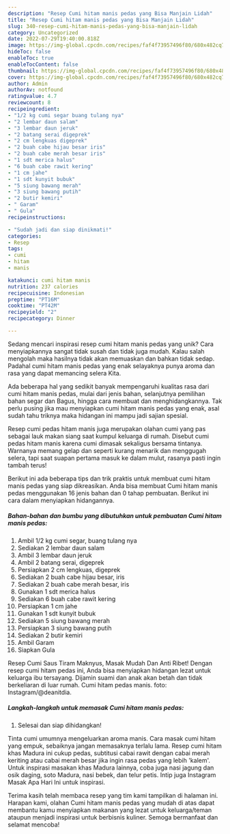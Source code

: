```yaml
---
description: "Resep Cumi hitam manis pedas yang Bisa Manjain Lidah"
title: "Resep Cumi hitam manis pedas yang Bisa Manjain Lidah"
slug: 340-resep-cumi-hitam-manis-pedas-yang-bisa-manjain-lidah
category: Uncategorized
date: 2022-07-29T19:40:00.818Z
image: https://img-global.cpcdn.com/recipes/faf4f73957496f80/680x482cq70/cumi-hitam-manis-pedas-foto-resep-utama.jpg
hideToc: false
enableToc: true
enableTocContent: false
thumbnail: https://img-global.cpcdn.com/recipes/faf4f73957496f80/680x482cq70/cumi-hitam-manis-pedas-foto-resep-utama.jpg
cover: https://img-global.cpcdn.com/recipes/faf4f73957496f80/680x482cq70/cumi-hitam-manis-pedas-foto-resep-utama.jpg
author: Admin
authorAv: notfound
ratingvalue: 4.7
reviewcount: 8
recipeingredient:
- "1/2 kg cumi segar buang tulang nya"
- "2 lembar daun salam"
- "3 lembar daun jeruk"
- "2 batang serai digeprek"
- "2 cm lengkuas digeprek"
- "2 buah cabe hijau besar iris"
- "2 buah cabe merah besar iris"
- "1 sdt merica halus"
- "6 buah cabe rawit kering"
- "1 cm jahe"
- "1 sdt kunyit bubuk"
- "5 siung bawang merah"
- "3 siung bawang putih"
- "2 butir kemiri"
- " Garam"
- " Gula"
recipeinstructions:

- "Sudah jadi dan siap dinikmati!"
categories:
- Resep
tags:
- cumi
- hitam
- manis

katakunci: cumi hitam manis 
nutrition: 237 calories
recipecuisine: Indonesian
preptime: "PT16M"
cooktime: "PT42M"
recipeyield: "2"
recipecategory: Dinner

---
```





Sedang mencari inspirasi resep cumi hitam manis pedas yang unik? Cara menyiapkannya sangat tidak susah dan tidak juga mudah. Kalau salah mengolah maka hasilnya tidak akan memuaskan dan bahkan tidak sedap. Padahal cumi hitam manis pedas yang enak selayaknya punya aroma dan rasa yang dapat memancing selera Kita.





Ada beberapa hal yang sedikit banyak mempengaruhi kualitas rasa dari cumi hitam manis pedas, mulai dari jenis bahan, selanjutnya pemilihan bahan segar dan Bagus, hingga cara membuat dan menghidangkannya. Tak perlu pusing jika mau menyiapkan cumi hitam manis pedas yang enak,      asal sudah tahu triknya maka hidangan ini mampu jadi sajian spesial.














Resep cumi pedas hitam manis juga merupakan olahan cumi yang pas sebagai lauk makan siang saat kumpul keluarga di rumah. Disebut cumi pedas hitam manis karena cumi dimasak sekaligus bersama tintanya. Warnanya memang gelap dan seperti kurang menarik dan menggugah selera, tapi saat suapan pertama masuk ke dalam mulut, rasanya pasti ingin tambah terus!






Berikut ini ada beberapa tips dan trik praktis untuk membuat cumi hitam manis pedas yang siap dikreasikan. Anda bisa membuat Cumi hitam manis pedas menggunakan 16 jenis bahan dan 0 tahap pembuatan. Berikut ini cara dalam menyiapkan hidangannya.

<!--inarticleads1-->

##### Bahan-bahan dan bumbu yang dibutuhkan untuk pembuatan Cumi hitam manis pedas:

1. Ambil 1/2 kg cumi segar, buang tulang nya
1. Sediakan 2 lembar daun salam
1. Ambil 3 lembar daun jeruk
1. Ambil 2 batang serai, digeprek
1. Persiapkan 2 cm lengkuas, digeprek
1. Sediakan 2 buah cabe hijau besar, iris
1. Sediakan 2 buah cabe merah besar, iris
1. Gunakan 1 sdt merica halus
1. Sediakan 6 buah cabe rawit kering
1. Persiapkan 1 cm jahe
1. Gunakan 1 sdt kunyit bubuk
1. Sediakan 5 siung bawang merah
1. Persiapkan 3 siung bawang putih
1. Sediakan 2 butir kemiri
1. Ambil  Garam
1. Siapkan  Gula


Resep Cumi Saus Tiram Maknyus, Masak Mudah Dan Anti Ribet! Dengan resep cumi hitam pedas ini, Anda bisa menyiapkan hidangan lezat untuk keluarga ibu tersayang. Dijamin suami dan anak akan betah dan tidak berkeliaran di luar rumah. Cumi hitam pedas manis. foto: Instagram/@deanitdia. 

<!--inarticleads2-->

##### Langkah-langkah untuk memasak Cumi hitam manis pedas:


1. Selesai dan siap dihidangkan!

Tinta cumi umumnya mengeluarkan aroma manis. Cara masak cumi hitam yang empuk, sebaiknya jangan memasaknya terlalu lama. Resep cumi hitam khas Madura ini cukup pedas, subtitusi cabai rawit dengan cabai merah keriting atau cabai merah besar jika ingin rasa pedas yang lebih &#39;kalem&#39;. Untuk inspirasi masakan khas Madura lainnya, coba juga nasi jagung dan osik daging, soto Madura, nasi bebek, dan telur petis. Intip juga Instagram Masak Apa Hari Ini untuk inspirasi. 

Terima kasih telah membaca resep yang tim kami tampilkan di halaman ini. Harapan kami, olahan Cumi hitam manis pedas yang mudah di atas dapat membantu kamu menyiapkan makanan yang lezat untuk keluarga/teman ataupun menjadi inspirasi untuk berbisnis kuliner. Semoga bermanfaat dan selamat mencoba!
